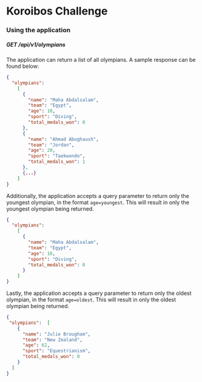 # Koroibos Challenge

### Using the application

##### GET /api/v1/olympians

The application can return a list of all olympians. A sample response can be found below:

``` JSON
{
  "olympians":
    [
      {
        "name": "Maha Abdalsalam",
        "team": "Egypt",
        "age": 18,
        "sport": "Diving",
        "total_medals_won": 0
      },
      {
        "name": "Ahmad Abughaush",
        "team": "Jordan",
        "age": 20,
        "sport": "Taekwondo",
        "total_medals_won": 1
      },
      {...}
    ]
}
```

Additionally, the application accepts a query parameter to return only the youngest olympian, in the format `age=youngest`. This will result in only the youngest olympian being returned.

``` JSON
{
  "olympians":
    [
      {
        "name": "Maha Abdalsalam",
        "team": "Egypt",
        "age": 18,
        "sport": "Diving",
        "total_medals_won": 0
      }
    ]
}
```

Lastly, the application accepts a query parameter to return only the oldest olympian, in the format `age=oldest`. This will result in only the oldest olympian being returned.

``` JSON
{
 "olympians":  [
    {
      "name": "Julie Brougham",
      "team": "New Zealand",
      "age": 62,
      "sport": "Equestrianism",
      "total_medals_won": 0
    }
  ]
}
```
